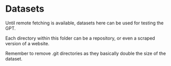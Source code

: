 # Datasets

Until remote fetching is available, datasets here can be used for testing the GPT.

Each directory within this folder can be a repository, or even a scraped version of a website.

Remember to remove .git directories as they basically double the size of the dataset.
